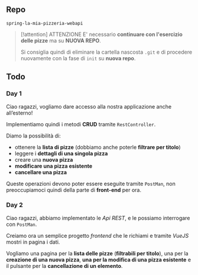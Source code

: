 ## Repo
`spring-la-mia-pizzeria-webapi`

> [!attention] ATTENZIONE
> E' necessario **continuare con l'esercizio delle pizze** ma su **NUOVA REPO**.
> 
> Si consiglia quindi di eliminare la cartella nascosta `.git` e di procedere nuovamente con la fase di `init` su **nuova repo**.

## Todo
### Day 1
Ciao ragazzi,
vogliamo dare accesso alla nostra applicazione anche all’esterno!

Implementiamo quindi i metodi **CRUD** tramite `RestController`.

Diamo la possibilità di:
- ottenere la **lista di pizze** (dobbiamo anche poterle **filtrare per titolo**)
- leggere i **dettagli di una singola pizza**
- creare una **nuova pizza**
- **modificare una pizza esistente**
- **cancellare una pizza**

Queste operazioni devono poter essere eseguite tramite `PostMan`, non preoccupiamoci quindi della parte di **front-end** per ora.

### Day 2
Ciao ragazzi,
abbiamo implementato le *Api REST*, e le possiamo interrogare con `PostMan`.

Creiamo ora un semplice progetto *frontend* che le richiami e tramite *VueJS* mostri in pagina i dati.

Vogliamo una pagina per la **lista delle pizze** (**filtrabili per titolo**), una per la **creazione di una nuova pizza**, **una per la modifica di una pizza esistente** e il pulsante per la **cancellazione di un elemento**.